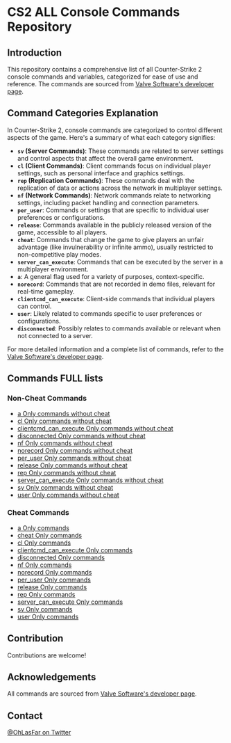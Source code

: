 # CS2 ALL Console Commands Repository

## Introduction
This repository contains a comprehensive list of all Counter-Strike 2 console commands and variables, categorized for ease of use and reference. The commands are sourced from [Valve Software's developer page](https://developer.valvesoftware.com/wiki/List_of_Counter-Strike_2_console_commands_and_variables).

## Command Categories Explanation
In Counter-Strike 2, console commands are categorized to control different aspects of the game. Here's a summary of what each category signifies:
- **`sv` (Server Commands)**: These commands are related to server settings and control aspects that affect the overall game environment.
- **`cl` (Client Commands)**: Client commands focus on individual player settings, such as personal interface and graphics settings.
- **`rep` (Replication Commands)**: These commands deal with the replication of data or actions across the network in multiplayer settings.
- **`nf` (Network Commands)**: Network commands relate to networking settings, including packet handling and connection parameters.
- **`per_user`**: Commands or settings that are specific to individual user preferences or configurations.
- **`release`**: Commands available in the publicly released version of the game, accessible to all players.
- **`cheat`**: Commands that change the game to give players an unfair advantage (like invulnerability or infinite ammo), usually restricted to non-competitive play modes.
- **`server_can_execute`**: Commands that can be executed by the server in a multiplayer environment.
- **`a`**: A general flag used for a variety of purposes, context-specific.
- **`norecord`**: Commands that are not recorded in demo files, relevant for real-time gameplay.
- **`clientcmd_can_execute`**: Client-side commands that individual players can control.
- **`user`**: Likely related to commands specific to user preferences or configurations.
- **`disconnected`**: Possibly relates to commands available or relevant when not connected to a server.

For more detailed information and a complete list of commands, refer to the [Valve Software's developer page](https://developer.valvesoftware.com/wiki/List_of_Counter-Strike_2_console_commands_and_variables).

## Commands FULL lists
### Non-Cheat Commands
- [a Only commands without cheat](https://github.com/OhLasFar/CS2-ALL-Commands/blob/main/Commands%20without%20cheat%20commands/a%20Only%20commands%20without%20cheat/_a%20Only%20commands%20without%20cheat%20FULL%20LIST.txt)
- [cl Only commands without cheat](https://github.com/OhLasFar/CS2-ALL-Commands/blob/main/Commands%20without%20cheat%20commands/cl%20Only%20commands%20without%20cheat/_cl%20Only%20commands%20without%20cheat%20FULL%20LIST.txt)
- [clientcmd_can_execute Only commands without cheat](https://github.com/OhLasFar/CS2-ALL-Commands/blob/main/Commands%20without%20cheat%20commands/clientcmd_can_execute%20Only%20commands%20without%20cheat/_clientcmd_can_execute%20Only%20commands%20without%20cheat%20FULL%20LIST.txt)
- [disconnected Only commands without cheat](https://github.com/OhLasFar/CS2-ALL-Commands/blob/main/Commands%20without%20cheat%20commands/disconnected%20Only%20commands%20without%20cheat/_disconnected%20Only%20commands%20without%20cheat%20FULL%20LIST.txt)
- [nf Only commands without cheat](https://github.com/OhLasFar/CS2-ALL-Commands/blob/main/Commands%20without%20cheat%20commands/nf%20Only%20commands%20without%20cheat/_nf%20Only%20commands%20without%20cheat%20FULL%20LIST.txt)
- [norecord Only commands without cheat](https://github.com/OhLasFar/CS2-ALL-Commands/blob/main/Commands%20without%20cheat%20commands/norecord%20Only%20commands%20without%20cheat/_norecord%20Only%20commands%20without%20cheat%20FULL%20LIST.txt)
- [per_user Only commands without cheat](https://github.com/OhLasFar/CS2-ALL-Commands/blob/main/Commands%20without%20cheat%20commands/per_user%20Only%20commands%20without%20cheat/_per_user%20Only%20commands%20without%20cheat%20FULL%20LIST.txt)
- [release Only commands without cheat](https://github.com/OhLasFar/CS2-ALL-Commands/blob/main/Commands%20without%20cheat%20commands/release%20Only%20commands%20without%20cheat/_release%20Only%20commands%20without%20cheat%20FULL%20LIST.txt)
- [rep Only commands without cheat](https://github.com/OhLasFar/CS2-ALL-Commands/blob/main/Commands%20without%20cheat%20commands/rep%20Only%20commands%20without%20cheat/_rep%20Only%20commands%20without%20cheat%20FULL%20LIST.txt)
- [server_can_execute Only commands without cheat](https://github.com/OhLasFar/CS2-ALL-Commands/blob/main/Commands%20without%20cheat%20commands/server_can_execute%20Only%20commands%20without%20cheat/_server_can_execute%20Only%20commands%20without%20cheat%20FULL%20LIST.txt)
- [sv Only commands without cheat](https://github.com/OhLasFar/CS2-ALL-Commands/blob/main/Commands%20without%20cheat%20commands/sv%20Only%20commands%20without%20cheat/_sv%20Only%20commands%20without%20cheat%20FULL%20LIST.txt)
- [user Only commands without cheat](https://github.com/OhLasFar/CS2-ALL-Commands/blob/main/Commands%20without%20cheat%20commands/user%20Only%20commands%20without%20cheat/_user%20Only%20commands%20without%20cheat%20FULL%20LIST.txt)

### Cheat Commands
- [a Only commands](https://github.com/OhLasFar/CS2-ALL-Commands/blob/main/Commands%20including%20cheat%20commands/a%20Only%20commands/_a%20Only%20commands%20FULL%20LIST.txt)
- [cheat Only commands](https://github.com/OhLasFar/CS2-ALL-Commands/blob/main/Commands%20including%20cheat%20commands/cheat%20Only%20commands/_cheat%20Only%20commands%20FULL%20LIST.txt)
- [cl Only commands](https://github.com/OhLasFar/CS2-ALL-Commands/blob/main/Commands%20including%20cheat%20commands/cl%20Only%20commands/_cl%20Only%20commands%20FULL%20LIST.txt)
- [clientcmd_can_execute Only commands](https://github.com/OhLasFar/CS2-ALL-Commands/blob/main/Commands%20including%20cheat%20commands/clientcmd_can_execute%20Only%20commands/_clientcmd_can_execute%20Only%20commands%20FULL%20LIST.txt)
- [disconnected Only commands](https://github.com/OhLasFar/CS2-ALL-Commands/blob/main/Commands%20including%20cheat%20commands/disconnected%20Only%20commands/_disconnected%20Only%20commands%20FULL%20LIST.txt)
- [nf Only commands](https://github.com/OhLasFar/CS2-ALL-Commands/blob/main/Commands%20including%20cheat%20commands/nf%20Only%20commands/_nf%20Only%20commands%20FULL%20LIST.txt)
- [norecord Only commands](https://github.com/OhLasFar/CS2-ALL-Commands/blob/main/Commands%20including%20cheat%20commands/norecord%20Only%20commands/_norecord%20Only%20commands%20FULL%20LIST.txt)
- [per_user Only commands](https://github.com/OhLasFar/CS2-ALL-Commands/blob/main/Commands%20including%20cheat%20commands/per_user%20Only%20commands/_per_user%20Only%20commands%20FULL%20LIST.txt)
- [release Only commands](https://github.com/OhLasFar/CS2-ALL-Commands/blob/main/Commands%20including%20cheat%20commands/release%20Only%20commands/_release%20Only%20commands%20FULL%20LIST.txt)
- [rep Only commands](https://github.com/OhLasFar/CS2-ALL-Commands/blob/main/Commands%20including%20cheat%20commands/rep%20Only%20commands/_rep%20Only%20commands%20FULL%20LIST.txt)
- [server_can_execute Only commands](https://github.com/OhLasFar/CS2-ALL-Commands/blob/main/Commands%20including%20cheat%20commands/server_can_execute%20Only%20commands/_server_can_execute%20Only%20commands%20FULL%20LIST.txt)
- [sv Only commands](https://github.com/OhLasFar/CS2-ALL-Commands/blob/main/Commands%20including%20cheat%20commands/sv%20Only%20commands/_sv%20Only%20commands%20FULL%20LIST.txt)
- [user Only commands](https://github.com/OhLasFar/CS2-ALL-Commands/blob/main/Commands%20including%20cheat%20commands/user%20Only%20commands/_user%20Only%20commands%20FULL%20LIST.txt)

## Contribution
Contributions are welcome!

## Acknowledgements
All commands are sourced from [Valve Software's developer page](https://developer.valvesoftware.com/wiki/List_of_Counter-Strike_2_console_commands_and_variables).

## Contact
[@OhLasFar on Twitter](https://twitter.com/OhLasFar)

